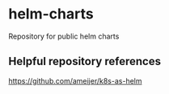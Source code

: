 # helm-charts
Repository for public helm charts


## Helpful repository references

https://github.com/ameijer/k8s-as-helm